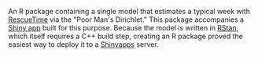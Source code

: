 An R package containing a single model that estimates a typical week with [RescueTime](https://www.rescuetime.com) via the "Poor Man's Dirichlet." This package accompanies a [Shiny app](https://willwolf.shinyapps.io/rescue-time-estimation/) built for this purpose. Because the model is written in [RStan](https://github.com/stan-dev/rstan), which itself requires a C++ build step, creating an R package proved the easiest way to deploy it to a [Shinyapps](http://www.shinyapps.io/) server.
